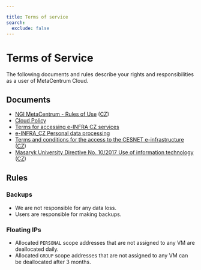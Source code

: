 ```yaml
---

title: Terms of service
search:
  exclude: false
---
```


# Terms of Service

The following documents and rules describe your rights and responsibilities as a user of MetaCentrum Cloud.

## Documents

- [NGI MetaCentrum - Rules of Use](https://www.metacentrum.cz/en/about/rules/index.html)  ([CZ](https://www.metacentrum.cz/cs/about/rules/index.html))
- [Cloud Policy](cloud-policy.md)
- [Terms for accessing e-INFRA CZ services](https://www.e-infra.cz/cs/file/8c17a18b8d2d21bade1fe2b4b0efe81c/525/20210408_Podminky_e-INFRA-CZ_EN.pdf)
- [e-INFRA_CZ Personal data processing](https://www.e-infra.cz/en/personal-data-processing)
- [Terms and conditions for the access to the CESNET e-infrastructure](https://www.cesnet.cz/conditions/?lang=en) ([CZ](https://www.cesnet.cz/podminky/))
- [Masaryk University Directive No. 10/2017 Use of information technology](https://is.muni.cz/do/mu/Uredni_deska/Predpisy_MU/Masarykova_univerzita/Smernice_MU/SM10-17/102278820/MU_Directive_No._10_2017_-_Use_of_Information_Technology.pdf) ([CZ](https://is.muni.cz/do/mu/Uredni_deska/Predpisy_MU/Masarykova_univerzita/Smernice_MU/SM10-17/102278820/Smernice_MU_c.10_2017_-_Pouzivani_informacnich_technologii__ucinna_od_15.6.2020_.pdf))



## Rules

### Backups

- We are not responsible for any data loss.
- Users are responsible for making backups.

### Floating IPs

- Allocated `PERSONAL` scope addresses that are not assigned to any VM are deallocated daily.
- Allocated `GROUP` scope addresses that are not assigned to any VM can be deallocated after 3 months.
